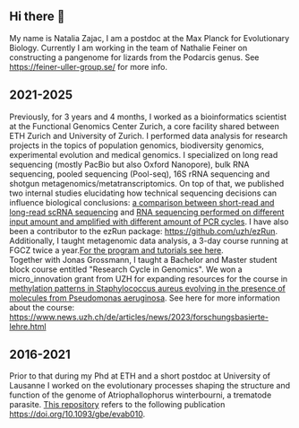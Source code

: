 ## Hi there 👋

My name is Natalia Zajac, I am a postdoc at the Max Planck for Evolutionary Biology. Currently I am working in the team of Nathalie Feiner on constructing a pangenome for lizards from the Podarcis genus. See https://feiner-uller-group.se/ for more info.    

## 2021-2025
Previously, for 3 years and 4 months, I worked as a bioinformatics scientist at the Functional Genomics Center Zurich, a core facility shared between ETH Zurich and University of Zurich. I performed data analysis for research projects in the topics of population genomics, biodiversity genomics, experimental evolution and medical genomics. I specialized on long read sequencing (mostly PacBio but also Oxford Nanopore), bulk RNA sequencing, pooled sequencing (Pool-seq), 16S rRNA sequencing and shotgun metagenomics/metatranscriptomics. On top of that, we published two internal studies elucidating how technical sequencing decisions can influence biological conclusions: [a comparison between short-read and long-read scRNA sequencing](https://github.com/zajacn/scRNAseq_Long_reads_vs_Short_reads) and [RNA sequencing performed on different input amount and amplified with different amount of PCR cycles](https://github.com/zajacn/PCR_Duplicates_RNA). I have also been a contributor to the ezRun package: https://github.com/uzh/ezRun.         
Additionally, I taught metagenomic data analysis, a 3-day course running at FGCZ twice a year.[For the program and tutorials see here](https://github.com/zajacn/metagenomics_course_FGCZ).         
Together with Jonas Grossmann, I taught a Bachelor and Master student block course entitled "Research Cycle in Genomics". We won a micro_innovation grant from UZH for expanding resources for the course in [methylation patterns in Staphylococcus aureus evolving in the presence of molecules from Pseudomonas aeruginosa](https://github.com/zajacn/Saureus_6850_methylation). See here for more information about the course: https://www.news.uzh.ch/de/articles/news/2023/forschungsbasierte-lehre.html    

## 2016-2021
Prior to that during my Phd at ETH and a short postdoc at University of Lausanne I worked on the evolutionary processes shaping the structure and function of the genome of Atriophallophorus winterbourni, a trematode parasite. [This repository](https://github.com/zajacn/comparative_genomics_trematodes) refers to the following publication https://doi.org/10.1093/gbe/evab010.            
